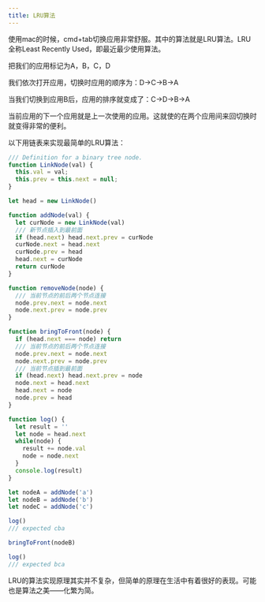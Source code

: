 ```yaml
---
title: LRU算法
---
```


使用mac的时候，cmd+tab切换应用非常舒服。其中的算法就是LRU算法。LRU全称Least Recently Used，即最近最少使用算法。

把我们的应用标记为A，B，C，D

我们依次打开应用，切换时应用的顺序为：D->C->B->A

当我们切换到应用B后，应用的排序就变成了：C->D->B->A

当前应用的下一个应用就是上一次使用的应用。这就使的在两个应用间来回切换时就变得非常的便利。

以下用链表来实现最简单的LRU算法：

```javascript
/// Definition for a binary tree node.
function LinkNode(val) {
  this.val = val;
  this.prev = this.next = null;
}

let head = new LinkNode()

function addNode(val) {
  let curNode = new LinkNode(val)
  /// 新节点插入到最前面
  if (head.next) head.next.prev = curNode
  curNode.next = head.next
  curNode.prev = head
  head.next = curNode
  return curNode
}

function removeNode(node) {
  /// 当前节点的前后两个节点连接
  node.prev.next = node.next
  node.next.prev = node.prev
}

function bringToFront(node) {
  if (head.next === node) return 
  /// 当前节点的前后两个节点连接
  node.prev.next = node.next
  node.next.prev = node.prev
  /// 当前节点插到最前面
  if (head.next) head.next.prev = node
  node.next = head.next
  head.next = node
  node.prev = head
}

function log() {
  let result = ''
  let node = head.next
  while(node) {
    result += node.val
    node = node.next
  }
  console.log(result)
}

let nodeA = addNode('a')
let nodeB = addNode('b')
let nodeC = addNode('c')

log()
/// expected cba

bringToFront(nodeB)

log()
/// expected bca
```

LRU的算法实现原理其实并不复杂，但简单的原理在生活中有着很好的表现。可能也是算法之美——化繁为简。